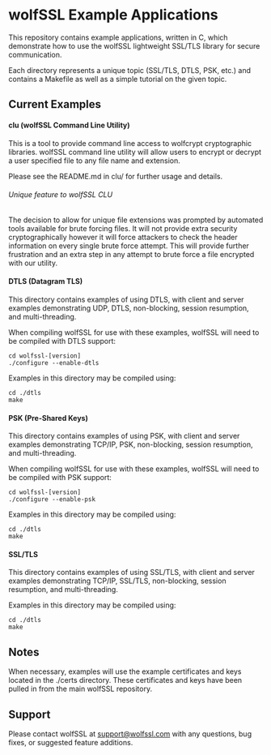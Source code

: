wolfSSL Example Applications
============================

This repository contains example applications, written in C, which 
demonstrate how to use the wolfSSL lightweight SSL/TLS library for secure 
communication.

Each directory represents a unique topic (SSL/TLS, DTLS, PSK, etc.) and 
contains a Makefile as well as a simple tutorial on the given topic.

## Current Examples

#### clu (wolfSSL Command Line Utility)

This is a tool to provide command line access to wolfcrypt cryptographic libraries.
wolfSSL command line utility will allow users to encrypt or decrypt a user specified
file to any file name and extension.

Please see the README.md in clu/ for further usage and details.

###### Unique feature to wolfSSL CLU
The decision to allow for unique file extensions was prompted by automated tools
available for brute forcing files. It will not provide extra security cryptographically
however it will force attackers to check the header information on every single brute
force attempt. This will provide further frustration and an extra step in any attempt 
to brute force a file encrypted with our utility.

#### DTLS (Datagram TLS)

This directory contains examples of using DTLS, with client and server 
examples demonstrating UDP, DTLS, non-blocking, session resumption, 
and multi-threading.

When compiling wolfSSL for use with these examples, wolfSSL will need to be 
compiled with DTLS support:

```
cd wolfssl-[version]
./configure --enable-dtls
```

Examples in this directory may be compiled using:

```
cd ./dtls
make
```

#### PSK (Pre-Shared Keys)

This directory contains examples of using PSK, with client and server examples 
demonstrating TCP/IP, PSK, non-blocking, session resumption, and 
multi-threading.

When compiling wolfSSL for use with these examples, wolfSSL will need to be 
compiled with PSK support:

```
cd wolfssl-[version]
./configure --enable-psk
```

Examples in this directory may be compiled using:

```
cd ./dtls
make
```

#### SSL/TLS

This directory contains examples of using SSL/TLS, with client and server 
examples demonstrating TCP/IP, SSL/TLS, non-blocking, session resumption, and 
multi-threading.

Examples in this directory may be compiled using:

```
cd ./dtls
make
```

## Notes

When necessary, examples will use the example certificates and keys located 
in the ./certs directory. These certificates and keys have been pulled in from 
the main wolfSSL repository.

## Support

Please contact wolfSSL at support@wolfssl.com with any questions, bug fixes, 
or suggested feature additions.

